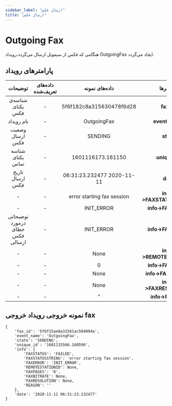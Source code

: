 ```yaml
---
sidebar_label: "ارسال فکس"
title: "ارسال فکس"
---
```



# Outgoing Fax

هنگامی که فکس از سیموتل ارسال می‌گردد،رویداد OutgoingFax ایجاد می‌گردد.


## پارامترهای رویداد
<div class="custom-table">

|             توضیحات             | داده‌های تعریف‌شده |        داده‌های نمونه       |       پارامتر‌ها       |
|:-------------------------------:|:----------------:|:--------------------------:|:---------------------:|
|         شناسه‌ی یکتای فکس        |         -        |  5f6f182c8a315630478f6d28  |         **fax_id**        |
|            نام رویداد           |         -        |         OutgoingFax        |       **event_name**      |
|         وضعیت ارسال فکس         |         -        |           SENDING          |         **state**         |
|         شناسه یکتای تماس        |         -        |      1601116173.161150     |       **unique_id**       |
|         تاریخ ارسال فکس         |         -        | 06:31:23.232477 2020-11-11 |          **date**         |
|                -                |         -        | error starting fax session | **info->FAXSTATUSSTRING** |
|                -                |         -        |         INIT_ERROR         |     **info->FAXERROR**    |
| توضیحاتی درمورد خطای فکس ارسالی |         -        |         INIT_ERROR         |     **info->FAXERROR**    |
|                -                |         -        |            None            | **info->REMOTESTATIONID** |
|                -                |         -        |              0             |     **info->FAXPAGES**    |
|                -                |         -        |            None            |    **info->FAXBITRATE**   |
|                -                |         -        |            None            |  **info->FAXRESOLUTION**  |
|                -                |         -        |              "             |      **info->REASON**     |
</div>

## نمونه خروجی رویداد خروجی fax


```shell
{
    'fax_id': '5f6f15ae8a31561ac504094a',
    'event_name': 'OutgoingFax',
    'state': 'SENDING',
    'unique_id': '1601115566.160596',
    'info': {
        'FAXSTATUS': 'FAILED',
        'FAXSTATUSSTRING': 'error starting fax session',
        'FAXERROR': 'INIT_ERROR',
        'REMOTESTATIONID': None,
        'FAXPAGES': '0',
        'FAXBITRATE': None,
        'FAXRESOLUTION': None,
        'REASON': ''
    },
    'date': '2020-11-11 06:31:23.232477'
}
```